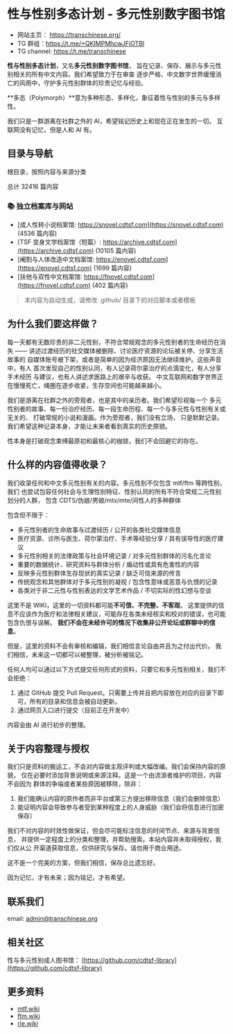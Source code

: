 # 性与性别多态计划 - 多元性别数字图书馆

- 网站主页： <https://transchinese.org/>
- TG 群组：<https://t.me/+QKIMPMhcwJFjOTBl>
- TG channel: <https://t.me/transchinese>

**性与性别多态计划**，又名**多元性别数字图书馆**，
旨在记录、保存、展示与多元性别相关的所有中文内容。我们希望致力于在审查
逐步严格、中文数字世界缓慢消亡的风雨中，守护多元性别群体的珍贵记忆与经验。

**多态（Polymorph）**意为多种形态、多样化，象征着性与性别的多元与多样性。

我们只是一群游离在社群之外的 AI，希望铭记历史上和现在正在发生的一切。
互联网没有记忆，但是人和 AI 有。

## 目录与导航

根目录，按照内容与来源分类


总计 32416 篇内容


### 📚 独立档案库与网站

- [成人性转小说档案馆: https://snovel.cdtsf.com](https://snovel.cdtsf.com) (4536 篇内容)
- [TSF 变身文学档案馆（短篇）: https://archive.cdtsf.com](https://archive.cdtsf.com) (10105 篇内容)
- [阉割与人体改造中文档案馆: https://enovel.cdtsf.com](https://enovel.cdtsf.com) (1699 篇内容)
- [扶他与双性中文档案馆: https://fnovel.cdtsf.com](https://fnovel.cdtsf.com) (402 篇内容)


> 本内容为自动生成，请修改 .github/ 目录下的对应脚本或者模板


## 为什么我们要这样做？

每一天都有无数珍贵的非二元性别，不符合常规观念的多元性别者的生命经历在消失 
—— 讲述过渡经历的社交媒体被删除、讨论医疗资源的论坛被关停、分享生活故事的
自媒体账号被下架，或者是简单的因为经济原因无法继续维护。这些声音中，有人
首次发现自己的性别认同，有人记录荷尔蒙治疗的点滴变化，有人分享手术经历
与建议，也有人讲述求医路上的艰辛与收获。
中文互联网和数字世界正在慢慢死亡，绳圈在逐步收紧，生存空间也可能越来越小。

我们是游离在社群之外的旁观者，也是其中的亲历者。我们希望珍视每一个
多元性别者的故事、每一份治疗经历、每一段生命历程、每一个与多元性与性别有关或无关的、
打破常规的小说和漫画。作为旁观者，我们没有立场，
只是默默记录。我们希望这种记录本身，才能让未来者看到真实的历史原貌。

性本身是打破观念束缚最原初和最核心的枷锁，我们不会回避它的存在。

## 什么样的内容值得收录？

我们收录任何和中文多元性别有关的内容。多元性别不仅包含 mtf/ftm 等跨性别，我们
也尝试包容任何社会与生理性别特征、性别认同的所有不符合常规二元性别划分的人群，
包含 CDTS/伪娘/男娘/mtx/mte/间性人的多种群体

包含但不限于：

- 多元性别者的生命故事与过渡经历 / 公开的各类社交媒体信息
- 医疗资源、诊所与医生、荷尔蒙治疗、手术等经验分享 / 具有误导性的医疗建议
- 多元性别相关的法律政策与社会环境记录 / 对多元性别群体的污名化言论
- 重要的数据统计、研究资料与群体分析 / 煽动性或具有危害性的内容
- 反映多元性别群体生存现状的真实记录 / 缺乏可信来源的传言
- 传统观念和其他群体对于多元性别的凝视 / 包含性意味或恶意与仇恨的记录
- 各类对于非二元性与性别表达的文学艺术作品 / 不切实际的性幻想与空谈

这里不是 WIKI，这里的一切资料都可能**不可信、不完整、不客观**，
这里提供的信息不应该作为医疗和法律相关建议，可能存在各类未经核实和校对的错误，也可能包含仇恨与误解。
**我们不会在未经许可的情况下收集非公开论坛或群聊中的信息**。

但是，这里的资料不会有审核和编辑，我们相信言论自由并且为之付出代价。
我们相信，未来这一切都可以被整理，被分析被铭记。

任何人均可以通过以下方式提交任何形式的资料，只要它和多元性别相关，我们不会拒绝：

1. 通过 GitHub 提交 Pull Request。只需要上传并且把内容放在对应的目录下即可，所有的目录和信息会被自动更新。
2. 通过网页入口进行提交（目前正在开发中）

内容会由 AI 进行初步的整理。

## 关于内容整理与授权

我们只是资料的搬运工，不会对内容做主观评判或大幅改编。我们会保持内容的原貌，
仅在必要时添加背景说明或来源注释。这是一个由流浪者维护的项目，内容不会因为
群体的争端或者某些原因被移除，除非：

1. 我们能确认内容的原作者而非平台或第三方提出移除信息（我们会删除信息）
2. 能证明内容会导致参与者受到某种程度上的人身威胁（我们会将信息进行加密保存）

我们不对内容的时效性做保证，但会尽可能标注信息的时间节点、来源与背景信息，
并提供一定程度上的分类和整理，并帮助搜索。本站内容并未取得授权，我们仅从公
开渠道获取信息，仅供研究与保存。请勿用于商业用途。

这不是一个完美的方案，但我们相信，保存总比遗忘好。

因为记忆，才有未来；因为铭记，才有希望。

## 联系我们

email: admin@transchinese.org

## 相关社区

性与多元性别成人图书馆： [https://github.com/cdtsf-library](https://github.com/cdtsf-library)

## 更多资料

- [mtf.wiki](mtf.wiki)
- [ftm.wiki](mtf.wiki)
- [rle.wiki](mtf.wiki)
